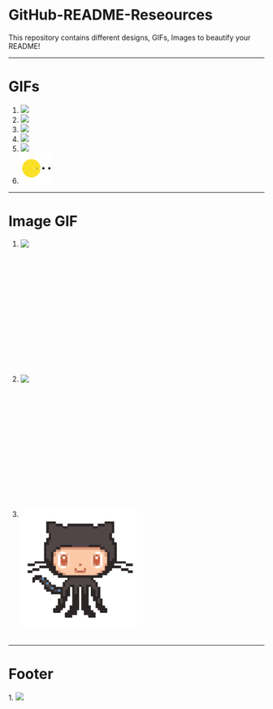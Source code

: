 # GitHub-README-Reseources
This repository contains different designs, GIFs, Images to beautify your README!
<hr>
<!-- GIFs -->
<H1> GIFs </H1>

1. <img src="https://media.giphy.com/media/mGcNjsfWAjY5AEZNw6/giphy.gif" width="60">
2. <img src="https://media.giphy.com/media/LnQjpWaON8nhr21vNW/giphy.gif" width="60">
3. <img src="https://github.com/TheDudeThatCode/TheDudeThatCode/blob/master/Assets/Earth.gif" width="60">
4. <img src="https://github.com/TheDudeThatCode/TheDudeThatCode/blob/master/Assets/Rocket.gif" width="60">
5. <img src="https://raw.githubusercontent.com/alexnaiman/alexnaiman/master/resources/PusheenCompute.gif" width="60" /> 
6. <img src="https://raw.githubusercontent.com/Aniket965/Aniket965/master/pacman.svg?sanitize=true" width="60" >


<hr>

<!-- Image GIFs -->
<h1> Image GIF </h1>

1. <img align='left' src="https://media.giphy.com/media/ieyl9zmCjO4b4t6qoY/giphy.gif" width="230">

<br><br><br><br><br><br><br><br><br><br><br><br><br>

2. <img align='left' src="https://media.giphy.com/media/M9gbBd9nbDrOTu1Mqx/giphy.gif" width="230">

<br><br><br><br><br><br><br><br><br><br><br><br><br>

3. <img align='left' src="https://raw.githubusercontent.com/iCharlesZ/FigureBed/master/img/octocat.gif" width="230">

<br><br><br><br><br><br><br><br><br><br><br><br><br>
<!-- Footer --> 
<hr>

<!-- Image GIFs -->
<h1> Footer </h1>
1.

<img src="https://imgur.com/rilHVxA.png"/>

